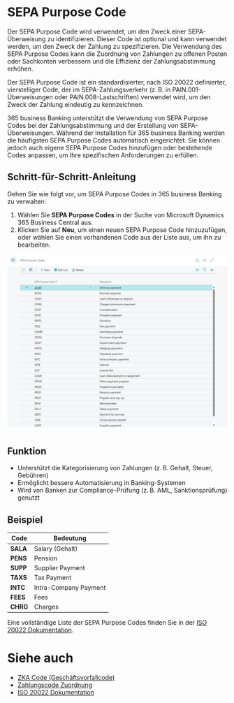 # SEPA Purpose Code

Der SEPA Purpose Code wird verwendet, um den Zweck einer SEPA-Überweisung zu identifizieren. Dieser Code ist optional und kann verwendet werden, um den Zweck der Zahlung zu spezifizieren. Die Verwendung des SEPA Purpose Codes kann die Zuordnung von Zahlungen zu offenen Posten oder Sachkonten verbessern und die Effizienz der Zahlungsabstimmung erhöhen. 

Der SEPA Purpose Code ist ein standardisierter, nach ISO 20022 definierter, vierstelliger Code, der im SEPA-Zahlungsverkehr (z. B. in PAIN.001-Überweisungen oder PAIN.008-Lastschriften) verwendet wird, um den Zweck der Zahlung eindeutig zu kennzeichnen.

365 business Banking unterstützt die Verwendung von SEPA Purpose Codes bei der Zahlungsabstimmung und der Erstellung von SEPA-Überweisungen. Während der Installation für 365 business Banking werden die häufigsten SEPA Purpose Codes automatisch eingerichtet. Sie können jedoch auch eigene SEPA Purpose Codes hinzufügen oder bestehende Codes anpassen, um Ihre spezifischen Anforderungen zu erfüllen.

## Schritt-für-Schritt-Anleitung

Gehen Sie wie folgt vor, um SEPA Purpose Codes in 365 business Banking zu verwalten:

1. Wählen Sie **SEPA Purpose Codes** in der Suche von Microsoft Dynamics 365 Business Central aus.
2. Klicken Sie auf **Neu**, um einen neuen SEPA Purpose Code hinzuzufügen, oder wählen Sie einen vorhandenen Code aus der Liste aus, um ihn zu bearbeiten.

![SEPA Purpose Codes verwalten](/assets/images/365-business-banking/sepa-purpose-code-list.en-US.png)

## Funktion

- Unterstützt die Kategorisierung von Zahlungen (z. B. Gehalt, Steuer, Gebühren)
- Ermöglicht bessere Automatisierung in Banking-Systemen
- Wird von Banken zur Compliance-Prüfung (z. B. AML, Sanktionsprüfung) genutzt

## Beispiel


| Code     | Bedeutung             |
| -------- | --------------------- |
| **SALA** | Salary (Gehalt)       |
| **PENS** | Pension               |
| **SUPP** | Supplier Payment      |
| **TAXS** | Tax Payment           |
| **INTC** | Intra-Company Payment |
| **FEES** | Fees                  |
| **CHRG** | Charges               |

Eine vollständige Liste der SEPA Purpose Codes finden Sie in der [ISO 20022 Dokumentation](https://www.iso20022.org/catalogue-messages/additional-content-messages/external-code-sets).

# Siehe auch

- [ZKA Code (Geschäftsvorfallcode)](zka-code.md)
- [Zahlungscode Zuordnung](../payment-code-mapping.md)
- [ISO 20022 Dokumentation](https://www.iso20022.org/catalogue-messages/additional-content-messages/external-code-sets)